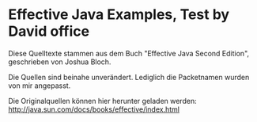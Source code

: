# Effective Java Examples, Test by David office

Diese Quelltexte stammen aus dem Buch "Effective Java Second Edition", geschrieben von Joshua Bloch.

Die Quellen sind beinahe unverändert. Lediglich die Packetnamen wurden von mir angepasst.

Die Originalquellen können hier herunter geladen werden: http://java.sun.com/docs/books/effective/index.html

